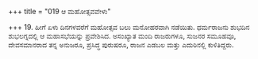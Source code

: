 +++
title = "019 ಆ ಮಹೋತ್ಸವವೇಳು"

+++
19. ಹೀಗೆ ಏಳು ದಿನಗಳವರೆಗೆ ಮಹೋತ್ಸವ ಬಲು ಮನೋಹರವಾಗಿ ನಡೆಯಿತು. ಧರ್ಮರಾಜನು ಶುಭದಿನ ಶುಭಲಗ್ನದಲ್ಲಿ ಆ ಮಹಾಸಭೆಯನ್ನು ಪ್ರವೇಶಿಸಿದ. ಅಸಂಖ್ಯಾತ ಮಂದಿ ರಾಜರುಗಳೂ, ಸುಜನರ ಸಮೂಹವೂ, ದೇವಸಮಾನರಾದ ತನ್ನ ಅನುಜರೂ, ಪ್ರಸಿದ್ಧ ಪುರುಷರೂ, ರಾಜನ ಎಡಬಲ ಮತ್ತು ಎದುರಿನಲ್ಲಿ ಕುಳಿತಿದ್ದರು.